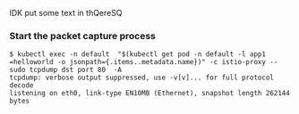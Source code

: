 IDK put some text in thQereSQ



### Start the packet capture process

```shell
$ kubectl exec -n default  "$(kubectl get pod -n default -l app1 =helloworld -o jsonpath={.items..metadata.name})" -c istio-proxy -- sudo tcpdump dst port 80  -A
tcpdump: verbose output suppressed, use -v[v]... for full protocol decode
listening on eth0, link-type EN10MB (Ethernet), snapshot length 262144 bytes
```
